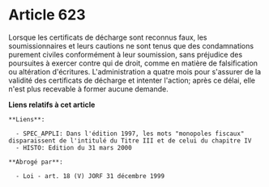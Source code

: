 # Article 623

Lorsque les certificats de décharge sont reconnus faux, les soumissionnaires et leurs cautions ne sont tenus que des
condamnations purement civiles conformément à leur soumission, sans préjudice des poursuites à exercer contre qui de droit,
comme en matière de falsification ou altération d'écritures. L'administration a quatre mois pour s'assurer de la validité des
certificats de décharge et intenter l'action; après ce délai, elle n'est plus recevable à former aucune demande.

**Liens relatifs à cet article**

	**Liens**:

	  - SPEC_APPLI: Dans l'édition 1997, les mots "monopoles fiscaux" disparaissent de l'intitulé du Titre III et de celui du chapitre IV
	  - HISTO: Edition du 31 mars 2000

	**Abrogé par**:

	  - Loi - art. 18 (V) JORF 31 décembre 1999
